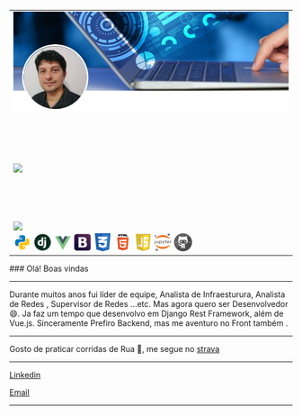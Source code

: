     
  
<center>
<table style="border:0px solid black;">
  <tr>
    <td colspan=2 align=center>
      <img src="https://github.com/k1k0borba/k1k0borba/blob/master/images/Github3_perfil.png" />
    </td>
  </tr>
    <tr>
        <td colspan=><img width="400px" align="left" src="https://github-readme-stats.vercel.app/api/top-langs/?username=k1k0borba&hide=html&layout=compact&theme=dark" /></td>
        <td colspan=<img height="180em" src="https://github-readme-stats.vercel.app/api?username=k1k0borba&show_icons=true&theme=dark&include_all_commits=true&count_private=true"/>
</td>
    </tr> 
    <tr>
        <td colspan=2><img align="left" src="https://komarev.com/ghpvc/?username=k1k0borba&color=blue&style=flat" /></td>
    </tr>
    <tr>
        <td colspan=2>
        <img width="32px" height="32px" src="https://github.com/k1k0borba/k1k0borba/blob/master/images/python.png"/>
        <img width="32px" height="32px" src="https://github.com/k1k0borba/k1k0borba/blob/master/images/django.png"/>
        <img width="32px" height="32px" src="https://github.com/k1k0borba/k1k0borba/blob/master/images/vue.png"/>
        <img width="32px" height="32px" src="https://github.com/k1k0borba/k1k0borba/blob/master/images/bootstrap.png"/>
        <img width="32px" height="32px" src="https://github.com/k1k0borba/k1k0borba/blob/master/images/css.png"/>
        <img width="32px" height="32px" src="https://github.com/k1k0borba/k1k0borba/blob/master/images/html5.png"/>
        <img width="32px" height="32px" src="https://github.com/k1k0borba/k1k0borba/blob/master/images/javascript.png"/>
        <img width="32px" height="32px" src="https://github.com/k1k0borba/k1k0borba/blob/master/images/Jupyter_logo.png"/>
        <img width="32px" height="32px" src="https://github.com/k1k0borba/k1k0borba/blob/master/images/github.png"/></td>
    </tr>
</table>
</center>
### Olá! Boas vindas

---

Durante muitos anos fui líder de equipe, Analista de Infraesturura, Analista de Redes , Supervisor de Redes ...etc. Mas agora quero ser Desenvolvedor 😄.
Ja faz um tempo que desenvolvo em Django Rest Framework, além de Vue.js. Sinceramente Prefiro Backend, mas me aventuro no Front também .

---

Gosto de praticar corridas de Rua 🏃, me segue no <a href="https://www.strava.com/athletes/76209452">strava</a>

---

<a href="https://www.linkedin.com/in/rodrigo-gomes-borba/">Linkedin</a>

[Email](mailto:k1k0borba@gmail.com)  

---

